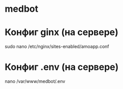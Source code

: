 # medbot

# Конфиг ginx (на сервере)
sudo nano /etc/nginx/sites-enabled/amoapp.conf

# Конфиг .env (на сервере)
nano /var/www/medbot/.env

